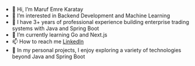 - 👋 Hi, I’m Maruf Emre Karatay
- 👀 I’m interested in Backend Development and Machine Learning
- 💼 I have 3+ years of professional experience building enterprise trading systems with Java and Spring Boot
- 🌱 I’m currently learning Go and Next.js
- 📫 How to reach me [LinkedIn](https://www.linkedin.com/in/karataymarufemre/)
- 🔭 In my personal projects, I enjoy exploring a variety of technologies beyond Java and Spring Boot

<!--
**karataymarufemre/karataymarufemre** is a ✨ _special_ ✨ repository because its `README.md` (this file) appears on your GitHub profile.

Here are some ideas to get you started:

- 🔭 I’m currently working on ...
- 🌱 I’m currently learning ...
- 👯 I’m looking to collaborate on ...
- 🤔 I’m looking for help with ...
- 💬 Ask me about ...
- 📫 How to reach me: ...
- 😄 Pronouns: ...
- ⚡ Fun fact: ...
-->
